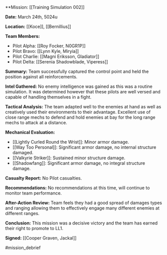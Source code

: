 **Mission: [[Training Simulation 002]]

**Date:** March 24th, 5024u

**Location:** [[Koce]], [[Bernillius]]

**Team Members:**
- Pilot Alpha: [[Roy Focker, N0GR1P]]
- Pilot Bravo: [[Lynn Kyle, Miryia]]
- Pilot Charlie: [[Magni Eriksson, Gladiator]]
- Pilot Delta: [[Serenia Shadowblade, Viperess]]

**Summary:** Team successfully captured the control point and held the position against all reinforcements.

**Intel Gathered:** No enemy intelligence was gained as this was a routine simulation. It was determined however that these pilots are well versed and capable of handling themselves in a fight.

**Tactical Analysis:** The team adapted well to the enemies at hand as well as creatively used their environments to their advantage. Excellent use of close range mechs to defend and hold enemies at bay for the long range mechs to attack at a distance.

**Mechanical Evaluation:** 
- [[Lightly Curled Round the Wrist]]: Minor armor damage.
- [[Way Too Personal]]: Significant armor damage, no internal structure damaged.
- [[Valkyrie Striker]]: Sustained minor structure damage.
- [[Shadowfang]]: Significant armor damage, no integral structure damage.

**Casualty Report:** No Pilot casualties.

**Recommendations:** No recommendations at this time, will continue to monitor team performance.

**After-Action Review:** Team feels they had a good spread of damages types and ranging allowing them to effectively engage many different enemies at different ranges.

**Conclusion:** This mission was a decisive victory and the team has earned their right to promote to LL1.

**Signed:** [[Cooper Graven, Jackal]]

#mission_debrief

